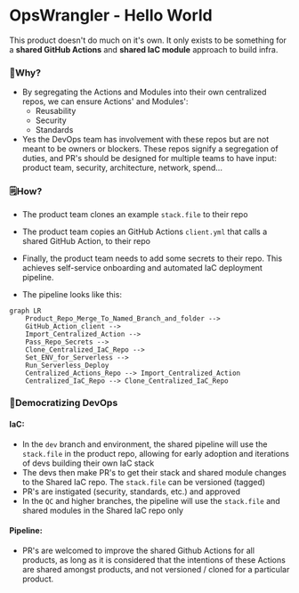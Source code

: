 # OpsWrangler - Hello World
This product doesn't do much on it's own. It only exists to be something for a **shared GitHub Actions** and **shared IaC module** approach to build infra.

### 🤔Why?

- By segregating the Actions and Modules into their own centralized repos, we can ensure Actions' and Modules':
  - Reusability
  - Security
  - Standards
- Yes the DevOps team has involvement with these repos but are not meant to be owners or blockers. These repos signify a segregation of duties, and PR's should be designed for multiple teams to have input: product team, security, architecture, network, spend...

### 🗒️How?

- The product team clones an example `stack.file` to their repo

- The product team copies an GitHub Actions `client.yml` that calls a shared GitHub Action, to their repo

- Finally, the product team needs to add some secrets to their repo. This achieves self-service onboarding and automated IaC deployment pipeline. 

- The pipeline looks like this:

```mermaid
graph LR
    Product_Repo_Merge_To_Named_Branch_and_folder -->
    GitHub_Action_client -->
    Import_Centralized_Action -->
    Pass_Repo_Secrets -->
    Clone_Centralized_IaC_Repo -->
    Set_ENV_for_Serverless -->
    Run_Serverless_Deploy
    Centralized_Actions_Repo --> Import_Centralized_Action
    Centralized_IaC_Repo --> Clone_Centralized_IaC_Repo
```

### 🙌Democratizing DevOps

#### IaC:

- In the `dev` branch and environment, the shared pipeline will use the `stack.file` in the product repo, allowing for early adoption and iterations of devs building their own IaC stack
- The devs then make PR's to get their stack and shared module changes to the Shared IaC repo. The `stack.file` can be versioned (tagged)
- PR's are instigated (security, standards, etc.) and approved
- In the `QC` and higher branches, the pipeline will use the `stack.file` and shared modules in the Shared IaC repo only

#### Pipeline:
- PR's are welcomed to improve the shared Github Actions for all products, as long as it is considered that the intentions of these Actions are shared amongst products, and not versioned / cloned for a particular product.
